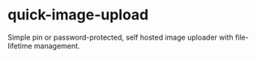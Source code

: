 # quick-image-upload
Simple pin or password-protected, self hosted image uploader with file-lifetime management.
